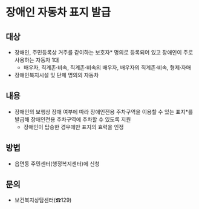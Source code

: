 # 장애인 자동차 표지 발급

## 대상
- 장애인, 주민등록상 거주를 같이하는 보호자* 명의로 등록되어 있고 장애인이 주로 사용하는 자동차 1대
    * 배우자, 직계존·비속, 직계존·비속의 배우자, 배우자의 직계존·비속, 형제·자매
- 장애인복지시설 및 단체 명의의 자동차

## 내용
- 장애인의 보행상 장애 여부에 따라 장애인전용 주차구역을 이용할 수 있는 표지*를 발급해 장애인전용 주차구역에 주차할 수 있도록 지원
    * 장애인이 탑승한 경우에만 표지의 효력을 인정

## 방법
- 읍면동 주민센터(행정복지센터)에 신청

## 문의
- 보건복지상담센터(☎129)